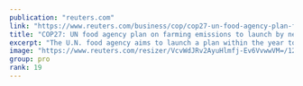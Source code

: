 ```yaml
---
publication: "reuters.com"
link: "https://www.reuters.com/business/cop/cop27-un-food-agency-plan-farming-emissions-launch-by-next-year-after-investor-2022-11-10/"
title: "COP27: UN food agency plan on farming emissions to launch by next year after investor push"
excerpt: "The U.N. food agency aims to launch a plan within the year to make the world's food system more sustainable, a senior executive told Reuters on the sidelines of the COP27 climate talks in Egypt."
image: "https://www.reuters.com/resizer/VcvWdJRv2AyuHlmfj-Ev6VvwwVM=/1200x628/smart/filters:quality(80)/cloudfront-us-east-2.images.arcpublishing.com/reuters/WARSVZRTBVLGTNT52N6W4YQIXQ.jpg"
group: pro
rank: 19
---
```


